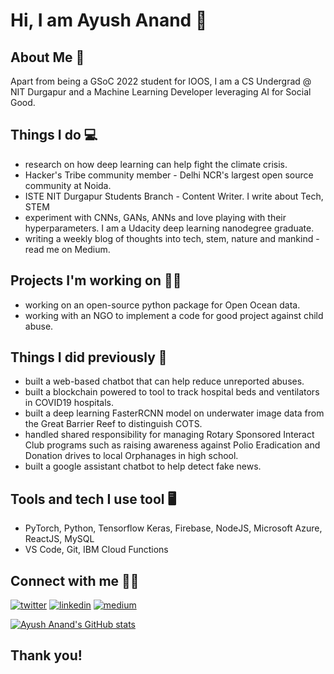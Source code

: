 # Hi, I am Ayush Anand 👋

## About Me 🚀
Apart from being a GSoC 2022 student for IOOS, I am a CS Undergrad @ NIT Durgapur and a Machine Learning Developer leveraging AI for Social Good.

## Things I do 💻
+ research on how deep learning can help fight the climate crisis.
+ Hacker's Tribe community member - Delhi NCR's largest open source community at Noida.
+ ISTE NIT Durgapur Students Branch - Content Writer. I write about Tech, STEM
+ experiment with CNNs, GANs, ANNs and love playing with their hyperparameters. I am a Udacity deep learning nanodegree graduate.
+ writing a weekly blog of thoughts into tech, stem, nature and mankind - read me on Medium.

## Projects I'm working on 👨‍💻
+ working on an open-source python package for Open Ocean data.
+ working with an NGO to implement a code for good project against child abuse.

## Things I did previously 🔎
+ built a web-based chatbot that can help reduce unreported abuses.
+ built a blockchain powered to tool to track hospital beds and ventilators in COVID19 hospitals.
+ built a deep learning FasterRCNN model on underwater image data from the Great Barrier Reef to distinguish COTS.
+ handled shared responsibility for managing Rotary Sponsored Interact Club programs such as raising awareness against Polio Eradication and Donation drives to local Orphanages in high school.
+ built a google assistant chatbot to help detect fake news.

## Tools and tech I use tool 🖥
+ PyTorch, Python, Tensorflow Keras, Firebase, NodeJS, Microsoft Azure, ReactJS, MySQL
+ VS Code, Git, IBM Cloud Functions

## Connect with me 👨‍🚀
[![twitter](https://img.shields.io/badge/Twitter-ffffff?style=for-the-badge&logo=Twitter&logoColor=0098e0)](https://twitter.com/theayushanand)
[![linkedin](https://img.shields.io/badge/LinkedIn-0098e0?style=for-the-badge&logo=LinkedIn&logoColor=white)](https://linkedin.com/in/theayushanand)
[![medium](https://img.shields.io/badge/Medium-ffffff?style=for-the-badge&logo=Medium&logoColor=0be370)](https://medium.com/@theayushanand)

[![Ayush Anand's GitHub stats](https://github-readme-stats.vercel.app/api?username=ayushanand18&count_private=true&show_icons=true&theme=radical)](https://github.com/ayushanand18)


## Thank you!
